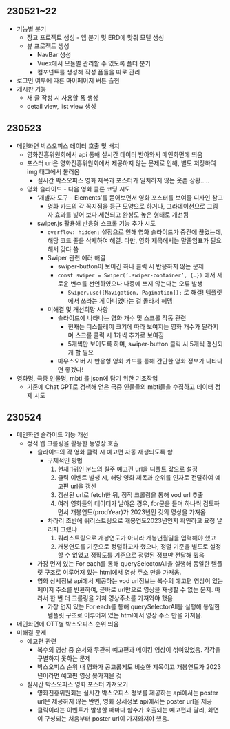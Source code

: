 ## 230521~22

- 기능별 분기
    - 장고 프로젝트 생성 - 앱 분기 및 ERD에 맞춰 모델 생성
    - 뷰 프로젝트 생성
        - NavBar 생성
        - Vuex에서 모듈별 관리할 수 있도록 폴더 분기
        - 컴포넌트를 생성해 작성 폼들을 따로 관리
- 로그인 여부에 따른 마이페이지 버튼 출현
- 게시판 기능
    - 새 글 작성 시 사용할 폼 생성
    - detail view, list view 생성

## 230523

- 메인화면 박스오피스 데이터 호출 및 배치
    - 영화진흥위원회에서 api 통해 실시간 데이터 받아와서 메인화면에 띄움
    - 포스터 url은 영화진흥위원회에서 제공하지 않는 문제로 인해, 별도 저장하여 img 태그에서 불러옴
        - 실시간 박스오피스 영화 제목과 포스터가 일치하지 않는 웃픈 상황…..
    - 영화 슬라이드 - 다음 영화 클론 코딩 시도
        - ‘개발자 도구 - Elements’를 뜯어보면서 영화 포스터를 보여줄 디자인 참고
            - 영화 카드의 각 꼭지점을 둥근 모양으로 하거나, 그라데이션으로 그림자 효과를 넣어 보다 세련되고 완성도 높은 형태로 개선됨
        - swiper.js 활용해 반응형 스크롤 기능 추가 시도
            - `overflow: hidden;` 설정으로 인해 영화 슬라이드가 중간에 끊겼는데, 해당 코드 줄을 삭제하여 해결. 다만, 영화 제목에서는 말줄임표가 필요해서 갖다 씀
            - Swiper 관련 에러 해결
                - swiper-button이 보이긴 하나 클릭 시 반응하지 않는 문제
                - `const swiper = Swiper(’.swiper-container’, {…})` 에서 새로운 변수를 선언하였으나 나중에 쓰지 않는다는 오류 발생
                    - `Swiper.use([Navigation, Pagination]);` 로 해결! 템플릿에서 쓰라는 게 아니었다는 걸 몰라서 헤맴
            - 미해결 및 개선희망 사항
                - 슬라이드에 나타나는 영화 개수 및 스크롤 작동 관련
                    - 현재는 디스플레이 크기에 따라 보여지는 영화 개수가 달라지며 스크롤 클릭 시 1개씩 추가로 보여짐
                    - 5개씩만 보이도록 하며, swiper-button 클릭 시 5개씩 갱신되게 할 필요
                - 마우스오버 시 반응형 영화 카드를 통해 간단한 영화 정보가 나타나면 좋겠다!
- 영화명, 극중 인물명, mbti 를 json에 담기 위한 기초작업
    - 기존에 Chat GPT로 검색해 얻은 극중 인물들의 mbti들을 수집하고 데이터 정제 시도

## 230524

- 메인화면 슬라이드 기능 개선
    - 정적 웹 크롤링을 활용한 동영상 호출
        - 슬라이드의 각 영화 클릭 시 예고편 자동 재생되도록 함
            - 구체적인 방법
                1. 현재 1위인 분노의 질주 예고편 url을 디폴트 값으로 설정
                2. 클릭 이벤트 발생 시, 해당 영화 제목과 순위를 인자로 전달하여 예고편 url을 갱신
                3. 갱신된 url로 fetch한 뒤, 정적 크롤링을 통해 vod url 추출
                4. 여러 영화들의 데이터가 날아온 경우, for문을 돌며 하나씩 검토하면서 개봉연도(prodYear)가 2023년인 것의 영상을 가져옴
            - 차라리 초반에 쿼리스트링으로 개봉연도2023년인지 확인하고 요청 날리지 그랬냐
                1. 쿼리스트링으로 개봉연도가 아니라 개봉년월일을 입력해야 했고
                2. 개봉연도를 기준으로 정렬하고자 했으나, 정렬 기준을 별도로 설정할 수 없었고 정확도를 기준으로 정렬된 정보만 전달해 줬음
        - 가장 먼저 있는 For each를 통해 querySelectorAll을 실행해 동일한 템플릿 구조로 이루어져 있는 html에서 영상 주소 만을 가져옴.
        - 영화 상세정보 api에서 제공하는 vod url정보는 복수의 예고편 영상이 있는 페이지 주소를 반환하여, 곧바로 url만으로 영상을 재생할 수 없는 문제. 따라서 한 번 더 크롤링을 거쳐 영상주소를 가져와야 했음
            - 가장 먼저 있는 For each를 통해 querySelectorAll을 실행해 동일한 템플릿 구조로 이루어져 있는 html에서 영상 주소 만을 가져옴.
- 메인화면에 OTT별 박스오피스 순위 띄움
- 미해결 문제
    - 예고편 관련
        - 복수의 영상 중 순서와 무관히 예고편과 메이킹 영상이 섞여있었음. 각각을 구별하지 못하는 문제
        - 박스오피스 순위 내 영화가 공교롭게도 비슷한 제목이고 개봉연도가 2023년이라면 예고편 영상 못가져올 것
    - 실시간 박스오피스 영화 포스터 가져오기
        - 영화진흥위원회는 실시간 박스오피스 정보를 제공하는 api에서는 poster url은 제공하지 않는 반면, 영화 상세정보 api에서는 poster url을 제공
        - 클릭이라는 이벤트가 발생할 때마다 함수가 호출되는 예고편과 달리, 화면이 구성되는 처음부터 poster url이 가져와져야 했음.